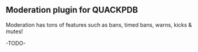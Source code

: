 ## Moderation plugin for QUACKPDB

Moderation has tons of features such as bans, timed bans, warns, kicks & mutes!

-TODO-
